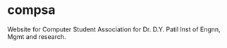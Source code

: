 # compsa

Website for Computer Student Association for Dr. D.Y. Patil Inst of Engnn, Mgmt and research.
